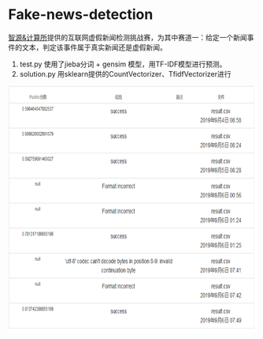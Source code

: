 # Fake-news-detection
[智源&计算所](https://www.biendata.com/competition/falsenews/)提供的互联网虚假新闻检测挑战赛，为其中赛道一：给定一个新闻事件的文本，判定该事件属于真实新闻还是虚假新闻。

1. test.py
   使用了jieba分词 + gensim 模型，用TF-IDF模型进行预测。
2. solution.py
   用sklearn提供的CountVectorizer、TfidfVectorizer进行

<img src="image/score.png" width="800" height="500">
